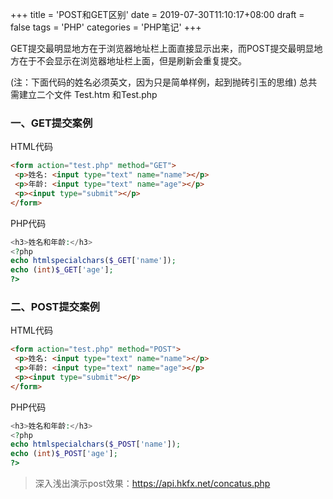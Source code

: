 +++
title = 'POST和GET区别'
date = 2019-07-30T11:10:17+08:00
draft = false
tags = 'PHP'
categories = 'PHP笔记'
+++


GET提交最明显地方在于浏览器地址栏上面直接显示出来，而POST提交最明显地方在于不会显示在浏览器地址栏上面，但是刷新会重复提交。

(注：下面代码的姓名必须英文，因为只是简单样例，起到抛砖引玉的思维) 总共需建立二个文件 Test.htm 和Test.php  
### 一、GET提交案例
HTML代码
``` html {linenos=inline}
<form action="test.php" method="GET">
 <p>姓名: <input type="text" name="name"></p>
 <p>年龄: <input type="text" name="age"></p>
 <p><input type="submit"></p>
</form>
```
PHP代码
``` php {linenos=inline}
<h3>姓名和年龄:</h3>
<?php 
echo htmlspecialchars($_GET['name']);
echo (int)$_GET['age']; 
?>
```
### 二、POST提交案例
HTML代码
``` html {linenos=inline}
<form action="test.php" method="POST">
 <p>姓名: <input type="text" name="name"></p>
 <p>年龄: <input type="text" name="age"></p>
 <p><input type="submit"></p>
</form>
```
PHP代码
``` php {linenos=inline}
<h3>姓名和年龄:</h3>
<?php 
echo htmlspecialchars($_POST['name']);
echo (int)$_POST['age']; 
?>
```
>深入浅出演示post效果：https://api.hkfx.net/concatus.php
